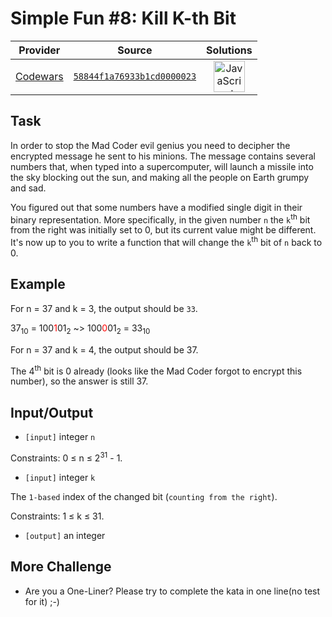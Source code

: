 [_metadata_:generated]: - "true"

# Simple Fun #8: Kill K-th Bit

<!-- INFO TABLE BEGIN -->

| Provider                                        | Source                                                                               | Solutions                                                                                                                                                    |
| :---------------------------------------------: | :----------------------------------------------------------------------------------: | :----------------------------------------------------------------------------------------------------------------------------------------------------------: |
| [Codewars](../../../docs/providers/Codewars.md) | [`58844f1a76933b1cd0000023`](https://www.codewars.com/kata/58844f1a76933b1cd0000023) | [<img src="https://res.cloudinary.com/rascaltwo/image/upload/v1631924076/javascript_ehszr7.svg" alt="JavaScript" title="JavaScript" width="50" />](solve.js) |

<!-- INFO TABLE END -->

## Task
 In order to stop the Mad Coder evil genius you need to decipher the encrypted message he sent to his minions. The message contains several numbers that, when typed into a supercomputer, will launch a missile into the sky blocking out the sun, and making all the people on Earth grumpy and sad.

 You figured out that some numbers have a modified single digit in their binary representation. More specifically, in the given number `n` the `k`<sup>th</sup> bit from the right was initially set to 0, but its current value might be different. It's now up to you to write a function that will change the `k`<sup>th</sup> bit of `n` back to 0.

## Example

 For n = 37 and k = 3, the output should be `33`.

 37<sub>10</sub> = 100<font color='red'>1</font>01<sub>2</sub> ~> 100<font color='red'>0</font>01<sub>2</sub> = 33<sub>10</sub>

 For n = 37 and k = 4, the output should be 37.

 The 4<sup>th</sup> bit is 0 already (looks like the Mad Coder forgot to encrypt this number), so the answer is still 37.

## Input/Output

 - `[input]` integer `n`

 Constraints: 0 ≤ n ≤ 2<sup>31</sup> - 1.

 - `[input]` integer `k`

 The `1-based` index of the changed bit (`counting from the right`).

 Constraints: 1 ≤ k ≤ 31.

 - `[output]` an integer
## More Challenge
 - Are you a One-Liner? Please try to complete the kata in one line(no test for it) ;-)
